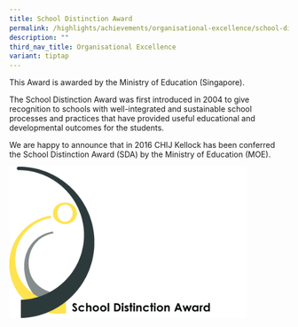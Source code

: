 ```yaml
---
title: School Distinction Award
permalink: /highlights/achievements/organisational-excellence/school-distinction-award/
description: ""
third_nav_title: Organisational Excellence
variant: tiptap
---
```

<p>This Award is awarded by the Ministry of Education (Singapore).&nbsp;</p><p>The School Distinction Award was first introduced in 2004 to give recognition to schools with well-integrated and sustainable school processes and practices that have provided useful educational and developmental outcomes for the students.</p><p>We are happy to announce that in 2016 CHIJ Kellock has been conferred the School Distinction Award (SDA) by the Ministry of Education (MOE).</p><div class="isomer-image-wrapper"><img style="width: 85%;" height="auto" width="100%" src="/images/sda.jpg"></div><p></p>